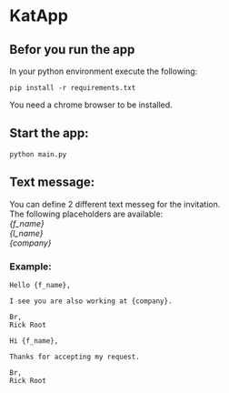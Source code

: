 # KatApp

## Befor you run the app

In your python environment execute the following:
```
pip install -r requirements.txt
```
You need a chrome browser to be installed.  

## Start the app:
```
python main.py
```

## Text message:
You can define 2 different text messeg for the invitation.  
The following placeholders are available:  
_{f_name}_  
_{l_name}_  
_{company}_  

### Example:  
```
Hello {f_name},  
  
I see you are also working at {company}.  
  
Br,  
Rick Root 
``` 
```
Hi {f_name},  
  
Thanks for accepting my request.  
  
Br,  
Rick Root 
```  

